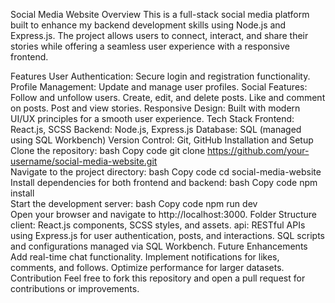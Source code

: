 Social Media Website
Overview
This is a full-stack social media platform built to enhance my backend development skills using Node.js and Express.js. The project allows users to connect, interact, and share their stories while offering a seamless user experience with a responsive frontend.

Features
User Authentication: Secure login and registration functionality.
Profile Management: Update and manage user profiles.
Social Features:
Follow and unfollow users.
Create, edit, and delete posts.
Like and comment on posts.
Post and view stories.
Responsive Design: Built with modern UI/UX principles for a smooth user experience.
Tech Stack
Frontend: React.js, SCSS
Backend: Node.js, Express.js
Database: SQL (managed using SQL Workbench)
Version Control: Git, GitHub
Installation and Setup
Clone the repository:
bash
Copy code
git clone https://github.com/your-username/social-media-website.git  
Navigate to the project directory:
bash
Copy code
cd social-media-website  
Install dependencies for both frontend and backend:
bash
Copy code
npm install  
Start the development server:
bash
Copy code
npm run dev  
Open your browser and navigate to http://localhost:3000.
Folder Structure
client: React.js components, SCSS styles, and assets.
api: RESTful APIs using Express.js for user authentication, posts, and interactions.
SQL scripts and configurations managed via SQL Workbench.
Future Enhancements
Add real-time chat functionality.
Implement notifications for likes, comments, and follows.
Optimize performance for larger datasets.
Contribution
Feel free to fork this repository and open a pull request for contributions or improvements.
